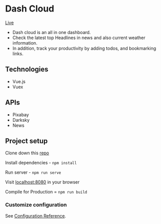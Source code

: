 # Dash Cloud

[Live](https://dash-cloud.netlify.com/)

- Dash cloud is an all in one dashboard.  
- Check the latest top Headlines in news and also current weather information.  
- In addition, track your productivity by adding todos, and bookmarking links.  

## Technologies 
- Vue.js
- Vuex

## APIs 
- Pixabay
- Darksky
- News 

## Project setup
Clone down this [repo](https://github.com/sojurner/dash_cloud)

Install dependencies - `npm install`

Run server - `npm run serve`

Visit [localhost:8080](http://localhost:8080/) in your browser

Compile for Production = `npm run build`


### Customize configuration
See [Configuration Reference](https://cli.vuejs.org/config/).
